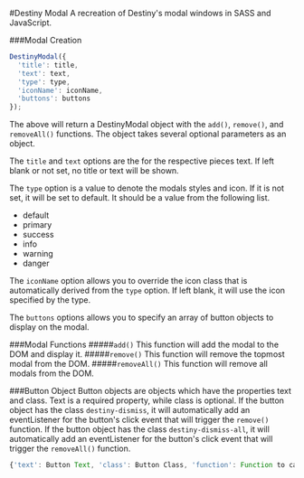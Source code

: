 #Destiny Modal
A recreation of Destiny's modal windows in SASS and JavaScript.

###Modal Creation
```JavaScript
DestinyModal({
  'title': title,
  'text': text,
  'type': type,
  'iconName': iconName,
  'buttons': buttons
});
```
The above will return a DestinyModal object with the ```add()```, ```remove()```, and ```removeAll()``` functions. The object takes several optional parameters as an object. 

The ```title``` and ```text``` options are the for the respective pieces text. If left blank or not set, no title or text will be shown.

The ```type``` option is a value to denote the modals styles and icon. If it is not set, it will be set to default. It should be a value from the following list.
- default
- primary
- success
- info
- warning
- danger

The ```iconName``` option allows you to override the icon class that is automatically derived from the ```type``` option. If left blank, it will use the icon specified by the type.

The ```buttons``` options allows you to specify an array of button objects to display on the modal.

###Modal Functions
#####```add()```
This function will add the modal to the DOM and display it.
#####```remove()```
This function will remove the topmost modal from the DOM.
#####```removeAll()```
This function will remove all modals from the DOM.

###Button Object
Button objects are objects which have the properties text and class. Text is a required property, while class is optional. If the button object has the class ```destiny-dismiss```, it will automatically add an eventListener for the button's click event that will trigger the ```remove()``` function. If the button object has the class ```destiny-dismiss-all```, it will automatically add an eventListener for the button's click event that will trigger the ```removeAll()``` function.

```JavaScript
{'text': Button Text, 'class': Button Class, 'function': Function to call on click}
```